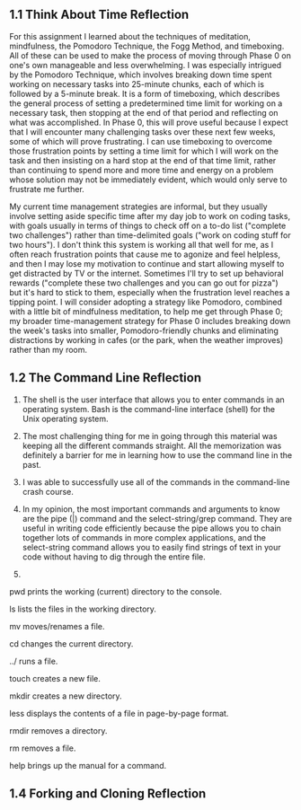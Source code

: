 ## 1.1 Think About Time Reflection

For this assignment I learned about the techniques of meditation, mindfulness, the Pomodoro Technique, the Fogg Method, and timeboxing. All of these can be used to make the process of moving through Phase 0 on one's own manageable and less overwhelming. I was especially intrigued by the Pomodoro Technique, which involves breaking down time spent working on necessary tasks into 25-minute chunks, each of which is followed by a 5-minute break. It is a form of timeboxing, which describes the general process of setting a predetermined time limit for working on a necessary task, then stopping at the end of that period and reflecting on what was accomplished. In Phase 0, this will prove useful because I expect that I will encounter many challenging tasks over these next few weeks, some of which will prove frustrating. I can use timeboxing to overcome those frustration points by setting a time limit for which I will work on the task and then insisting on a hard stop at the end of that time limit, rather than continuing to spend more and more time and energy on a problem whose solution may not be immediately evident, which would only serve to frustrate me further.

My current time management strategies are informal, but they usually involve setting aside specific time after my day job to work on coding tasks, with goals usually in terms of things to check off on a to-do list ("complete two challenges") rather than time-delimited goals ("work on coding stuff for two hours"). I don't think this system is working all that well for me, as I often reach frustration points that cause me to agonize and feel helpless, and then I may lose my motivation to continue and start allowing myself to get distracted by TV or the internet. Sometimes I'll try to set up behavioral rewards ("complete these two challenges and you can go out for pizza") but it's hard to stick to them, especially when the frustration level reaches a tipping point. I will consider adopting a strategy like Pomodoro, combined with a little bit of mindfulness meditation, to help me get through Phase 0; my broader time-management strategy for Phase 0 includes breaking down the week's tasks into smaller, Pomodoro-friendly chunks and eliminating distractions by working in cafes (or the park, when the weather improves) rather than my room.

## 1.2 The Command Line Reflection

1) The shell is the user interface that allows you to enter commands in an operating system. Bash is the command-line interface (shell) for the Unix operating system.

2) The most challenging thing for me in going through this material was keeping all the different commands straight. All the memorization was definitely a barrier for me in learning how to use the command line in the past.

3) I was able to successfully use all of the commands in the command-line crash course.

4) In my opinion, the most important commands and arguments to know are the pipe (|) command and the select-string/grep command. They are useful in writing code efficiently because the pipe allows you to chain together lots of commands in more complex applications, and the select-string command allows you to easily find strings of text in your code without having to dig through the entire file.

5)

pwd prints the working (current) directory to the console.

ls lists the files in the working directory.

mv moves/renames a file.

cd changes the current directory.

../ runs a file.

touch creates a new file.

mkdir creates a new directory.

less displays the contents of a file in page-by-page format.

rmdir removes a directory.

rm removes a file.

help brings up the manual for a command.

## 1.4 Forking and Cloning Reflection
